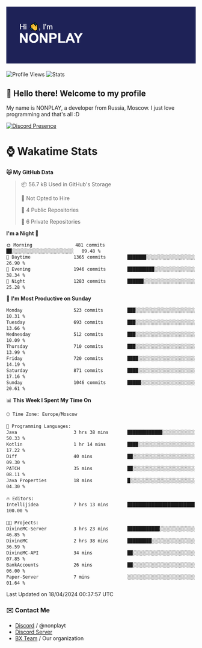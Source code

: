 ![Discord Presence](./header.png)
<br></br>
![Profile Views](https://komarev.com/ghpvc/?username=NONPLAYT&color=blue&style=for-the-badge)
![Stats](https://img.shields.io/badge/0%25-OPTIMIZED-orange?style=for-the-badge)


## :wave: Hello there! Welcome to my profile

My name is NONPLAY, a developer from Russia, Moscow. I just love programming and that's all :D

[![Discord Presence](https://lanyard.cnrad.dev/api/597087584090587177?showDisplayName=true)](https://discord.com/users/597087584090587177) 

# ⌚ Wakatime Stats

<!--START_SECTION:waka-->
**🐱 My GitHub Data** 

> 📦 56.7 kB Used in GitHub's Storage 
 > 
> 🚫 Not Opted to Hire
 > 
> 📜 4 Public Repositories 
 > 
> 🔑 6 Private Repositories 
 > 
**I'm a Night 🦉** 

```text
🌞 Morning                481 commits         ██░░░░░░░░░░░░░░░░░░░░░░░   09.48 % 
🌆 Daytime                1365 commits        ███████░░░░░░░░░░░░░░░░░░   26.90 % 
🌃 Evening                1946 commits        ██████████░░░░░░░░░░░░░░░   38.34 % 
🌙 Night                  1283 commits        ██████░░░░░░░░░░░░░░░░░░░   25.28 % 
```
📅 **I'm Most Productive on Sunday** 

```text
Monday                   523 commits         ███░░░░░░░░░░░░░░░░░░░░░░   10.31 % 
Tuesday                  693 commits         ███░░░░░░░░░░░░░░░░░░░░░░   13.66 % 
Wednesday                512 commits         ███░░░░░░░░░░░░░░░░░░░░░░   10.09 % 
Thursday                 710 commits         ███░░░░░░░░░░░░░░░░░░░░░░   13.99 % 
Friday                   720 commits         ████░░░░░░░░░░░░░░░░░░░░░   14.19 % 
Saturday                 871 commits         ████░░░░░░░░░░░░░░░░░░░░░   17.16 % 
Sunday                   1046 commits        █████░░░░░░░░░░░░░░░░░░░░   20.61 % 
```


📊 **This Week I Spent My Time On** 

```text
🕑︎ Time Zone: Europe/Moscow

💬 Programming Languages: 
Java                     3 hrs 38 mins       █████████████░░░░░░░░░░░░   50.33 % 
Kotlin                   1 hr 14 mins        ████░░░░░░░░░░░░░░░░░░░░░   17.22 % 
Diff                     40 mins             ██░░░░░░░░░░░░░░░░░░░░░░░   09.30 % 
PATCH                    35 mins             ██░░░░░░░░░░░░░░░░░░░░░░░   08.11 % 
Java Properties          18 mins             █░░░░░░░░░░░░░░░░░░░░░░░░   04.30 % 

🔥 Editors: 
Intellijidea             7 hrs 13 mins       █████████████████████████   100.00 % 

🐱‍💻 Projects: 
DivineMC-Server          3 hrs 23 mins       ████████████░░░░░░░░░░░░░   46.85 % 
DivineMC                 2 hrs 38 mins       █████████░░░░░░░░░░░░░░░░   36.59 % 
DivineMC-API             34 mins             ██░░░░░░░░░░░░░░░░░░░░░░░   07.85 % 
BankAccounts             26 mins             ██░░░░░░░░░░░░░░░░░░░░░░░   06.00 % 
Paper-Server             7 mins              ░░░░░░░░░░░░░░░░░░░░░░░░░   01.64 % 
```


 Last Updated on 18/04/2024 00:37:57 UTC
<!--END_SECTION:waka-->

### ✉️ Contact Me

- [Discord](https://discord.com/users/597087584090587177) / @nonplayt
- [Discord Server](https://discord.gg/p7cxhw7E2M)
- [BX Team](https://github.com/BX-Team) / Our organization
